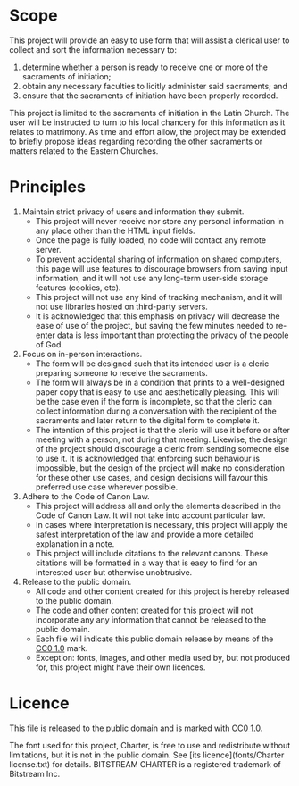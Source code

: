 # Scope
This project will provide an easy to use form that will assist a clerical user to collect and sort the information necessary to:
1. determine whether a person is ready to receive one or more of the sacraments of initiation;
2. obtain any necessary faculties to licitly administer said sacraments; and
3. ensure that the sacraments of initiation have been properly recorded.

This project is limited to the sacraments of initiation in the Latin Church.
The user will be instructed to turn to his local chancery for this information as it relates to matrimony.
As time and effort allow, the project may be extended to briefly propose ideas regarding recording the other sacraments or matters related to the Eastern Churches.

# Principles
1. Maintain strict privacy of users and information they submit.
    - This project will never receive nor store any personal information in any place other than the HTML input fields.
    - Once the page is fully loaded, no code will contact any remote server.
    - To prevent accidental sharing of information on shared computers, this page will use features to discourage browsers from saving input information, and it will not use any long-term user-side storage features (cookies, etc).
    - This project will not use any kind of tracking mechanism, and it will not use libraries hosted on third-party servers.
    - It is acknowledged that this emphasis on privacy will decrease the ease of use of the project, but saving the few minutes needed to re-enter data is less important than protecting the privacy of the people of God.
2. Focus on in-person interactions.
    - The form will be designed such that its intended user is a cleric preparing someone to receive the sacraments.
    - The form will always be in a condition that prints to a well-designed paper copy that is easy to use and aesthetically pleasing. This will be the case even if the form is incomplete, so that the cleric can collect information during a conversation with the recipient of the sacraments and later return to the digital form to complete it.
    - The intention of this project is that the cleric will use it before or after meeting with a person, not during that meeting. Likewise, the design of the project should discourage a cleric from sending someone else to use it. It is acknowledged that enforcing such behaviour is impossible, but the design of the project will make no consideration for these other use cases, and design decisions will favour this preferred use case wherever possible.
3. Adhere to the Code of Canon Law.
    - This project will address all and only the elements described in the Code of Canon Law. It will not take into account particular law.
    - In cases where interpretation is necessary, this project will apply the safest interpretation of the law and provide a more detailed explanation in a note.
    - This project will include citations to the relevant canons. These citations will be formatted in a way that is easy to find for an interested user but otherwise unobtrusive.
4. Release to the public domain.
    - All code and other content created for this project is hereby released to the public domain.
    - The code and other content created for this project will not incorporate any any information that cannot be released to the public domain.
    - Each file will indicate this public domain release by means of the [CC0 1.0](https://creativecommons.org/publicdomain/zero/1.0/) mark.
    - Exception: fonts, images, and other media used by, but not produced for, this project might have their own licences.

# Licence
This file is released to the public domain and is marked with [CC0 1.0](https://creativecommons.org/publicdomain/zero/1.0/).

The font used for this project, Charter, is free to use and redistribute without limitations, but it is not in the public domain. See [its licence](fonts/Charter license.txt) for details. BITSTREAM CHARTER is a registered trademark of Bitstream Inc.
